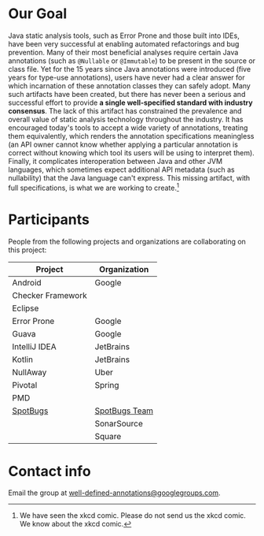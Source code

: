 # Our Goal

Java static analysis tools, such as Error Prone and those built into IDEs, have
been very successful at enabling automated refactorings and bug prevention. Many
of their most beneficial analyses require certain Java annotations (such as
`@Nullable` or `@Immutable`) to be present in the source or class file. Yet for
the 15 years since Java annotations were introduced (five years for type-use
annotations), users have never had a clear answer for which incarnation of these
annotation classes they can safely adopt. Many such artifacts have been created,
but there has never been a serious and successful effort to provide **a single
well-specified standard with industry consensus**. The lack of this artifact has
constrained the prevalence and overall value of static analysis technology
throughout the industry. It has encouraged today's tools to accept a wide
variety of annotations, treating them equivalently, which renders the annotation
specifications meaningless (an API owner cannot know whether applying a
particular annotation is correct without knowing which tool its users will be
using to interpret them). Finally, it complicates interoperation between Java
and other JVM languages, which sometimes expect additional API metadata (such as
nullability) that the Java language can't express. This missing artifact, with
full specifications, is what we are working to create.[^1]

[^1]: We have seen the xkcd comic. Please do not send us the xkcd comic. We know
    about the xkcd comic.

<!-- TODO(eaftan): add links to JVMLS talk, requirements doc & design docs
     when they are ready -->

# Participants

People from the following projects and organizations are collaborating on
this project:

Project           | Organization
----------------- | ------------
Android           | Google
Checker Framework |
Eclipse           |
Error Prone       | Google
Guava             | Google
IntelliJ IDEA     | JetBrains
Kotlin            | JetBrains
NullAway          | Uber
Pivotal           | Spring
PMD               |
[SpotBugs](http://spotbugs.rtfd.io/)          | [SpotBugs Team](https://github.com/spotbugs/)
                  | SonarSource
                  | Square

# Contact info

Email the group at <well-defined-annotations@googlegroups.com>.
